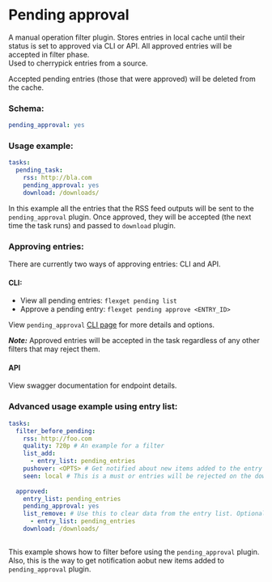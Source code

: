# Pending approval
A manual operation filter plugin. Stores entries in local cache until their status is set to approved via CLI or API. All approved entries will be accepted in filter phase.  
Used to cherrypick entries from a source.

Accepted pending entries (those that were approved) will be deleted from the cache.

### Schema:
```yaml
pending_approval: yes
```

### Usage example:

```yaml
tasks:
  pending_task:
    rss: http://bla.com
    pending_approval: yes
    download: /downloads/
```
In this example all the entries that the RSS feed outputs will be sent to the `pending_approval` plugin. Once approved, they will be accepted (the next time the task runs) and passed to `download` plugin.

### Approving entries:

There are currently two ways of approving entries: CLI and API.

####  CLI:
- View all pending entries: `flexget pending list`  
- Approve a pending entry: `flexget pending approve <ENTRY_ID>`  

View `pending_approval` [CLI page](/CLI/pending_approval) for more details and options.

*****Note:***** Approved entries will be accepted in the task regardless of any other filters that may reject them.

#### API

View swagger documentation for endpoint details.

### Advanced usage example using entry list:
```yaml
tasks:
  filter_before_pending:
    rss: http://foo.com
    quality: 720p # An example for a filter
    list_add:
      - entry_list: pending_entries
    pushover: <OPTS> # Get notified about new items added to the entry list
    seen: local # This is a must or entries will be rejected on the download task
  
  approved:
    entry_list: pending_entries
    pending_approval: yes
    list_remove: # Use this to clear data from the entry list. Optional
      - entry_list: pending_entries
    download: /downloads/
      
```
This example shows how to filter before using the `pending_approval` plugin. Also, this is the way to get notification aobut new items added to `pending_approval` plugin.
  
  




